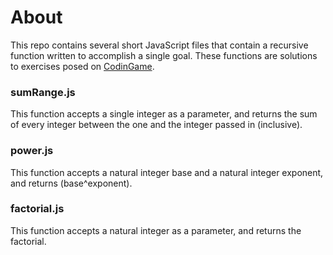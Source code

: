 # About
This repo contains several short JavaScript files that contain a recursive function written to accomplish a single goal. These functions are solutions to exercises posed on [CodinGame](https://www.codingame.com/playgrounds/5422/js-interview-prep-recursion).

### sumRange.js
This function accepts a single integer as a parameter, and returns the sum of every integer between the one and the integer passed in (inclusive).

### power.js
This function accepts a natural integer base and a natural integer exponent, and returns (base^exponent).

### factorial.js
This function accepts a natural integer as a parameter, and returns the factorial.
